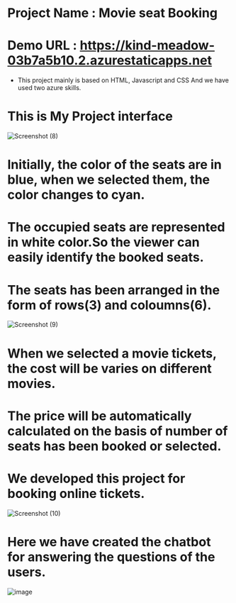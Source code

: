 # Project Name : Movie seat Booking

# Demo URL : https://kind-meadow-03b7a5b10.2.azurestaticapps.net

* This project mainly is based on HTML, Javascript and CSS And we have used two azure skills.

# This is My Project interface
![Screenshot (8)](https://user-images.githubusercontent.com/119611171/205322311-c83e5c71-c2c2-4384-896b-26db40973e14.png)

# Initially, the color of the seats are in blue, when we selected them, the color changes to cyan.
# The occupied seats are represented in white color.So the viewer can easily identify the booked seats.
# The seats has been arranged in the form of rows(3) and coloumns(6).
![Screenshot (9)](https://user-images.githubusercontent.com/119611171/205332735-7b4ba0fd-4731-4fc9-8a66-da995bbbe4f2.png)
# When we selected a movie tickets, the cost will be varies on different movies.
# The price will be automatically calculated on the basis of number of seats has been booked or selected.
# We developed this project for booking online tickets.
![Screenshot (10)](https://user-images.githubusercontent.com/119611171/205344707-877b534b-5a8b-46cb-9173-77c16d8e4242.png)
# Here we have created the chatbot for answering the questions of the users.
![image](https://user-images.githubusercontent.com/119611171/205354804-a403f420-1f64-44bc-84f5-e76a318bfa85.png)

